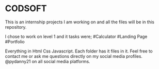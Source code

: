 # CODSOFT
This is an internship projects I am working on and all the files will be in this repository.

I chose to work on level 1 and it tasks were;
#Calculator
#Landing Page
#Portfolio

Everything in Html Css Javascript.
Each folder has it files in it.
Feel free to contact me or ask me questions directly on my social media profiles. @pydanny21 on all social media platforms.